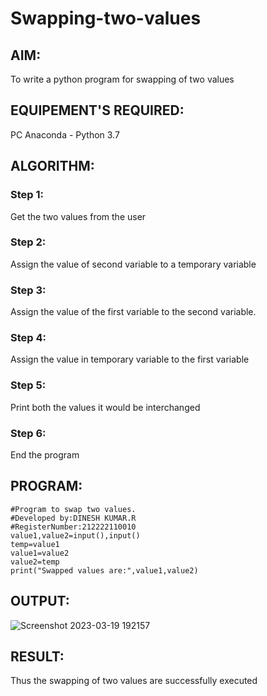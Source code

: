 # Swapping-two-values
## AIM:
To write a python program for swapping of two values
## EQUIPEMENT'S REQUIRED: 
PC
Anaconda - Python 3.7
## ALGORITHM: 
### Step 1:
Get the two values from the user
### Step 2: 
Assign the value of second variable to a temporary variable 
### Step 3: 
Assign the value of the first variable to the second variable.
### Step 4:  
Assign the value in temporary variable to the first variable
### Step 5: 
Print both the values it would be interchanged
### Step 6: 
End the program

## PROGRAM:
```
#Program to swap two values.
#Developed by:DINESH KUMAR.R
#RegisterNumber:212222110010
value1,value2=input(),input()
temp=value1
value1=value2
value2=temp
print("Swapped values are:",value1,value2) 
```

## OUTPUT:

![Screenshot 2023-03-19 192157](https://user-images.githubusercontent.com/119477784/226180741-1e8c9437-22ba-461d-9987-8a2c0697cd51.png)


## RESULT:

Thus the swapping of two values are successfully executed



